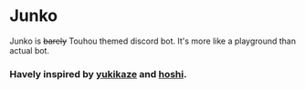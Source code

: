 # Junko

Junko is ~~barely~~ Touhou themed discord bot. It's more like a playground than actual bot.

### Havely inspired by [yukikaze](https://github.com/Naval-Base/yukikaze) and [hoshi](https://github.com/1Computer1/hoshi).
